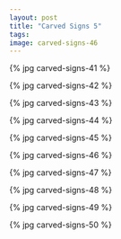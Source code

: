 ```yaml
---
layout: post
title: "Carved Signs 5"
tags:
image: carved-signs-46
---
```

{% jpg carved-signs-41 %}

{% jpg carved-signs-42 %}

{% jpg carved-signs-43 %}

{% jpg carved-signs-44 %}

{% jpg carved-signs-45 %}

{% jpg carved-signs-46 %}

{% jpg carved-signs-47 %}

{% jpg carved-signs-48 %}

{% jpg carved-signs-49 %}

{% jpg carved-signs-50 %}

